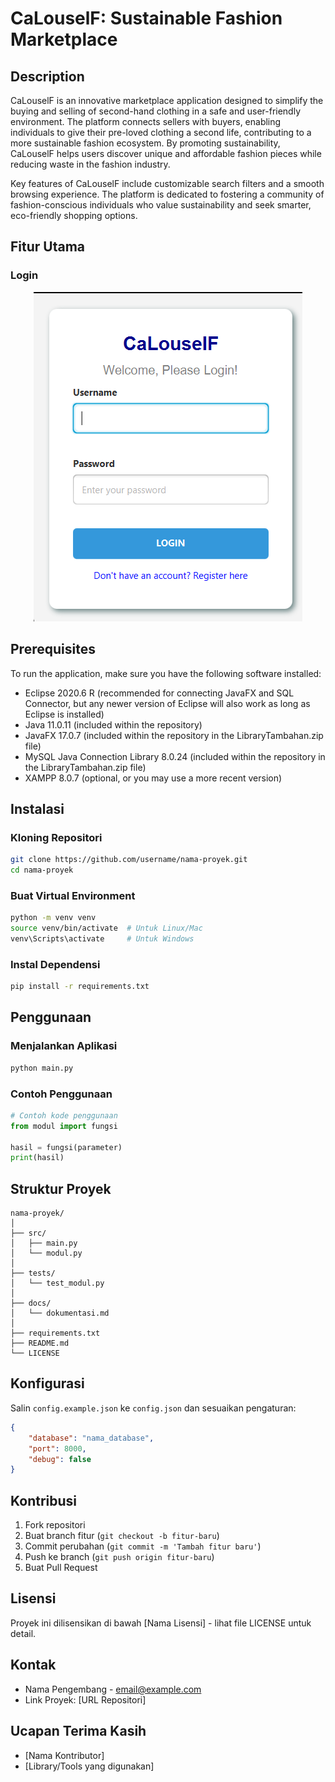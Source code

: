 # CaLouselF: Sustainable Fashion Marketplace
## Description
CaLouselF is an innovative marketplace application designed to simplify the buying and selling of second-hand clothing in a safe and user-friendly environment. The platform connects sellers with buyers, enabling individuals to give their pre-loved clothing a second life, contributing to a more sustainable fashion ecosystem. By promoting sustainability, CaLouselF helps users discover unique and affordable fashion pieces while reducing waste in the fashion industry.

Key features of CaLouselF include customizable search filters and a smooth browsing experience. The platform is dedicated to fostering a community of fashion-conscious individuals who value sustainability and seek smarter, eco-friendly shopping options.


## Fitur Utama
### Login
<p align="center">
  <img src="Screenshot-Documentation/Tampilan-Login.png" alt="Tampilan Login">
</p>

## Prerequisites
To run the application, make sure you have the following software installed:

- Eclipse 2020.6 R (recommended for connecting JavaFX and SQL Connector, but any newer version of Eclipse will also work as long as Eclipse is installed)
- Java 11.0.11 (included within the repository)
- JavaFX 17.0.7 (included within the repository in the LibraryTambahan.zip file)
- MySQL Java Connection Library 8.0.24 (included within the repository in the LibraryTambahan.zip file)
- XAMPP 8.0.7 (optional, or you may use a more recent version)

## Instalasi

### Kloning Repositori
```bash
git clone https://github.com/username/nama-proyek.git
cd nama-proyek
```

### Buat Virtual Environment
```bash
python -m venv venv
source venv/bin/activate  # Untuk Linux/Mac
venv\Scripts\activate     # Untuk Windows
```

### Instal Dependensi
```bash
pip install -r requirements.txt
```

## Penggunaan

### Menjalankan Aplikasi
```bash
python main.py
```

### Contoh Penggunaan
```python
# Contoh kode penggunaan
from modul import fungsi

hasil = fungsi(parameter)
print(hasil)
```

## Struktur Proyek
```
nama-proyek/
│
├── src/
│   ├── main.py
│   └── modul.py
│
├── tests/
│   └── test_modul.py
│
├── docs/
│   └── dokumentasi.md
│
├── requirements.txt
├── README.md
└── LICENSE
```

## Konfigurasi
Salin `config.example.json` ke `config.json` dan sesuaikan pengaturan:

```json
{
    "database": "nama_database",
    "port": 8000,
    "debug": false
}
```

## Kontribusi
1. Fork repositori
2. Buat branch fitur (`git checkout -b fitur-baru`)
3. Commit perubahan (`git commit -m 'Tambah fitur baru'`)
4. Push ke branch (`git push origin fitur-baru`)
5. Buat Pull Request

## Lisensi
Proyek ini dilisensikan di bawah [Nama Lisensi] - lihat file LICENSE untuk detail.

## Kontak
- Nama Pengembang - email@example.com
- Link Proyek: [URL Repositori]

## Ucapan Terima Kasih
- [Nama Kontributor]
- [Library/Tools yang digunakan]
